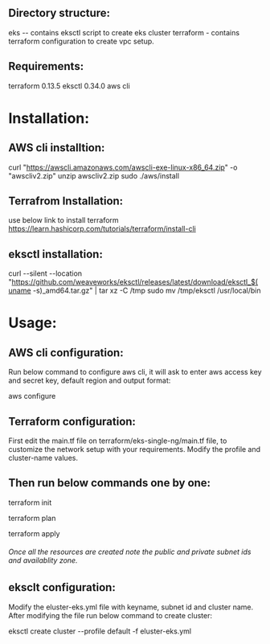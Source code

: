 ## Directory structure:


eks -- contains eksctl script to create eks cluster
terraform - contains terraform configuration to create vpc setup.

## Requirements:


terraform 0.13.5
eksctl 0.34.0
aws cli

# Installation:


## AWS cli installtion:
curl "https://awscli.amazonaws.com/awscli-exe-linux-x86_64.zip" -o "awscliv2.zip"
unzip awscliv2.zip
sudo ./aws/install

## Terrafrom Installation:


use below link to install terraform
https://learn.hashicorp.com/tutorials/terraform/install-cli

## eksctl installation:


curl --silent --location "https://github.com/weaveworks/eksctl/releases/latest/download/eksctl_$(uname -s)_amd64.tar.gz" | tar xz -C /tmp
sudo mv /tmp/eksctl /usr/local/bin


# Usage:


## AWS cli configuration:
Run below command to configure aws cli, it will ask to enter aws access key and secret key, default region and output format:


aws configure


## Terraform configuration:


First edit the main.tf file on terraform/eks-single-ng/main.tf file, to customize the network setup with your requirements.
Modify the profile and cluster-name  values.

## Then run below commands one by one:


terraform init


terraform plan


terraform apply


###### Once all the resources are created note the public and private subnet ids and availablity zone.

## eksclt configuration:


Modify the eluster-eks.yml file with keyname, subnet id and cluster name.
After modifying the file run below command to create cluster:


eksctl create cluster --profile default -f eluster-eks.yml
